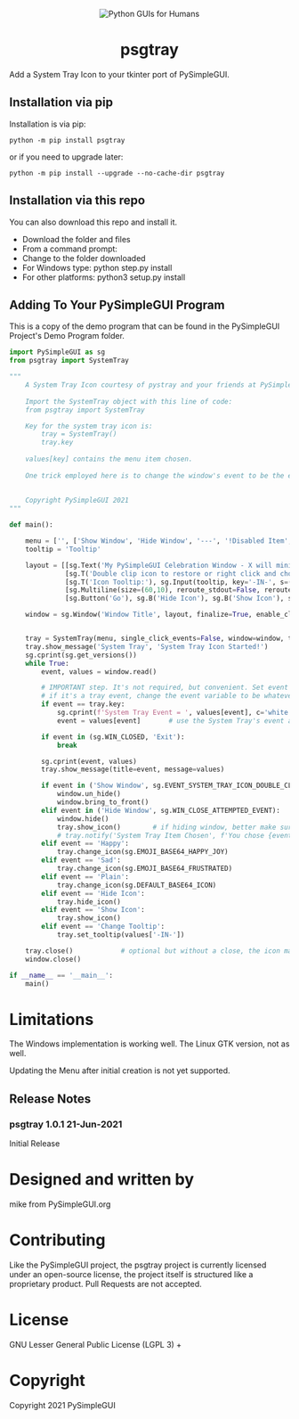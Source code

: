 
<p align="center">
  <img src="https://raw.githubusercontent.com/PySimpleGUI/PySimpleGUI/master/images/for_readme/Logo%20with%20text%20for%20GitHub%20Top.png" alt="Python GUIs for Humans">
  <h1 align="center">psgtray</h1>
</p>

Add a System Tray Icon to your tkinter port of PySimpleGUI.

        
## Installation via pip

Installation is via pip:

`python -m pip install psgtray`

or if you need to upgrade later:

`python -m pip install --upgrade --no-cache-dir psgtray`

## Installation via this repo

You can also download this repo and install it.  

* Download the folder and files
* From a command prompt:
*   Change to the folder downloaded
*   For Windows type:  python step.py install
*   For other platforms:  python3 setup.py install

## Adding To Your PySimpleGUI Program

This is a copy of the demo program that can be found in the PySimpleGUI Project's Demo Program folder.

```python
import PySimpleGUI as sg
from psgtray import SystemTray

"""
    A System Tray Icon courtesy of pystray and your friends at PySimpleGUI
    
    Import the SystemTray object with this line of code:
    from psgtray import SystemTray

    Key for the system tray icon is: 
        tray = SystemTray()
        tray.key
        
    values[key] contains the menu item chosen.
    
    One trick employed here is to change the window's event to be the event from the System Tray.
    
    
    Copyright PySimpleGUI 2021
"""

def main():

    menu = ['', ['Show Window', 'Hide Window', '---', '!Disabled Item', 'Change Icon', ['Happy', 'Sad', 'Plain'], 'Exit']]
    tooltip = 'Tooltip'

    layout = [[sg.Text('My PySimpleGUI Celebration Window - X will minimize to tray')],
              [sg.T('Double clip icon to restore or right click and choose Show Window')],
              [sg.T('Icon Tooltip:'), sg.Input(tooltip, key='-IN-', s=(20,1)), sg.B('Change Tooltip')],
              [sg.Multiline(size=(60,10), reroute_stdout=False, reroute_cprint=True, write_only=True, key='-OUT-')],
              [sg.Button('Go'), sg.B('Hide Icon'), sg.B('Show Icon'), sg.B('Hide Window'), sg.Button('Exit')]]

    window = sg.Window('Window Title', layout, finalize=True, enable_close_attempted_event=True)


    tray = SystemTray(menu, single_click_events=False, window=window, tooltip=tooltip, icon=sg.DEFAULT_BASE64_ICON)
    tray.show_message('System Tray', 'System Tray Icon Started!')
    sg.cprint(sg.get_versions())
    while True:
        event, values = window.read()

        # IMPORTANT step. It's not required, but convenient. Set event to value from tray
        # if it's a tray event, change the event variable to be whatever the tray sent
        if event == tray.key:
            sg.cprint(f'System Tray Event = ', values[event], c='white on red')
            event = values[event]       # use the System Tray's event as if was from the window

        if event in (sg.WIN_CLOSED, 'Exit'):
            break

        sg.cprint(event, values)
        tray.show_message(title=event, message=values)

        if event in ('Show Window', sg.EVENT_SYSTEM_TRAY_ICON_DOUBLE_CLICKED):
            window.un_hide()
            window.bring_to_front()
        elif event in ('Hide Window', sg.WIN_CLOSE_ATTEMPTED_EVENT):
            window.hide()
            tray.show_icon()        # if hiding window, better make sure the icon is visible
            # tray.notify('System Tray Item Chosen', f'You chose {event}')
        elif event == 'Happy':
            tray.change_icon(sg.EMOJI_BASE64_HAPPY_JOY)
        elif event == 'Sad':
            tray.change_icon(sg.EMOJI_BASE64_FRUSTRATED)
        elif event == 'Plain':
            tray.change_icon(sg.DEFAULT_BASE64_ICON)
        elif event == 'Hide Icon':
            tray.hide_icon()
        elif event == 'Show Icon':
            tray.show_icon()
        elif event == 'Change Tooltip':
            tray.set_tooltip(values['-IN-'])

    tray.close()            # optional but without a close, the icon may "linger" until moused over
    window.close()

if __name__ == '__main__':
    main()
```

# Limitations

The Windows implementation is working well.  The Linux GTK version, not as well.

Updating the Menu after initial creation is not yet supported.

## Release Notes

### psgtray 1.0.1  21-Jun-2021

Initial Release


# Designed and written by        

mike from PySimpleGUI.org   

# Contributing 

Like the PySimpleGUI project, the psgtray project is currently licensed under an open-source license, the project itself is structured like a proprietary product.  Pull Requests are not accepted.

   
# License        
GNU Lesser General Public License (LGPL 3) +        

# Copyright        
Copyright 2021 PySimpleGUI
